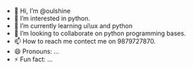- 👋 Hi, I’m @oulshine
- 👀 I’m interested in python.
- 🌱 I’m currently learning ui\ux and python 
- 💞️ I’m looking to collaborate on python programming bases.
- 📫 How to reach me contect me on 9879727870.
- 😄 Pronouns: ...
- ⚡ Fun fact: ...

<!---
oulshine/oulshine is a ✨ special ✨ repository because its `README.md` (this file) appears on your GitHub profile.
You can click the Preview link to take a look at your changes.
--->
